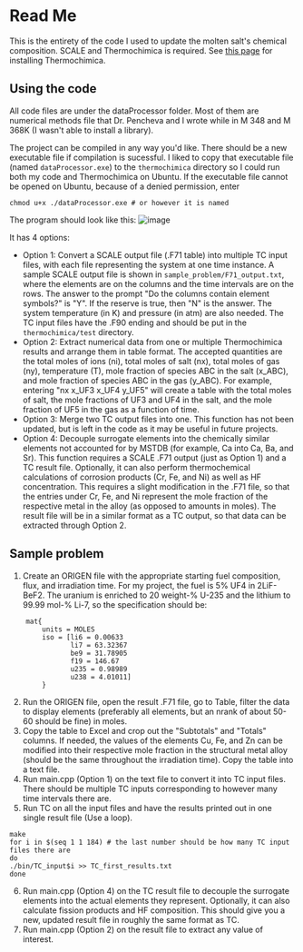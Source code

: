 # Read Me
This is the entirety of the code I used to update the molten salt's chemical composition. SCALE and Thermochimica is required. See [this page](https://github.com/ORNL-CEES/thermochimica) for installing Thermochimica.

## Using the code
All code files are under the dataProcessor folder. Most of them are numerical methods file that Dr. Pencheva and I wrote while in M 348 and M 368K (I wasn't able to install a library). 

The project can be compiled in any way you'd like. There should be a new executable file if compilation is sucessful. I liked to copy that executable file (named ``dataProcessor.exe``) to the ``thermochimica`` directory so I could run both my code and Thermochimica on Ubuntu. If the executable file cannot be opened on Ubuntu, because of a denied permission, enter
```
chmod u+x ./dataProcessor.exe # or however it is named
```
The program should look like this:
![image](https://user-images.githubusercontent.com/62024926/213612517-f9284786-c0ef-4fd8-aa60-9f4ef6022e29.png)

It has 4 options:

* Option 1: Convert a SCALE output file (.F71 table) into multiple TC input files, with each file representing the system at one time instance. A sample SCALE output file is shown in ``sample_problem/F71_output.txt``, where the elements are on the columns and the time intervals are on the rows. The answer to the prompt "Do the columns contain element symbols?" is "Y". If the reserve is true, then "N" is the answer. The system temperature (in K) and pressure (in atm) are also needed. The TC input files have the .F90 ending and should be put in the ``thermochimica/test`` directory.
* Option 2: Extract numerical data from one or multiple Thermochimica results and arrange them in table format. The accepted quantities are the total moles of ions (ni), total moles of salt (nx), total moles of gas (ny), temperature (T), mole fraction of species ABC in the salt (x_ABC), and mole fraction of species ABC in the gas (y_ABC). For example, entering "nx x_UF3 x_UF4 y_UF5" will create a table with the total moles of salt, the mole fractions of UF3 and UF4 in the salt, and the mole fraction of UF5 in the gas as a function of time.
* Option 3: Merge two TC output files into one. This function has not been updated, but is left in the code as it may be useful in future projects.
* Option 4: Decouple surrogate elements into the chemically similar elements not accounted for by MSTDB (for example, Ca into Ca, Ba, and Sr). This function requires a SCALE .F71 output (just as Option 1) and a TC result file. Optionally, it can also perform thermochemical calculations of corrosion products (Cr, Fe, and Ni) as well as HF concentration. This requires a slight modification in the .F71 file, so that the entries under Cr, Fe, and Ni represent the mole fraction of the respective metal in the alloy (as opposed to amounts in moles). The result file will be in a similar format as a TC output, so that data can be extracted through Option 2.

## Sample problem

1. Create an ORIGEN file with the appropriate starting fuel composition, flux, and irradiation time. For my project, the fuel is 5% UF4 in 2LiF-BeF2. The uranium is enriched to 20 weight-% U-235 and the lithium to 99.99 mol-% Li-7, so the specification should be:

```
    mat{
        units = MOLES
        iso = [li6 = 0.00633
               li7 = 63.32367
               be9 = 31.78905
               f19 = 146.67
               u235 = 0.98989
               u238 = 4.01011]
        }
 ```
        
2. Run the ORIGEN file, open the result .F71 file, go to Table, filter the data to display elements (preferably all elements, but an nrank of about 50-60 should be fine) in moles.
3. Copy the table to Excel and crop out the "Subtotals" and "Totals" columns. If needed, the values of the elements Cu, Fe, and Zn can be modified into their respective mole fraction in the structural metal alloy (should be the same throughout the irradiation time). Copy the table into a text file.
4. Run main.cpp (Option 1) on the text file to convert it into TC input files. There should be multiple TC inputs corresponding to however many time intervals there are.
5. Run TC on all the input files and have the results printed out in one single result file (Use a loop).
```
make
for i in $(seq 1 1 184) # the last number should be how many TC input files there are
do
./bin/TC_input$i >> TC_first_results.txt
done
```
6. Run main.cpp (Option 4) on the TC result file to decouple the surrogate elements into the actual elements they represent. Optionally, it can also calculate fission products and HF composition. This should give you a new, updated result file in roughly the same format as TC.
7. Run main.cpp (Option 2) on the result file to extract any value of interest.
